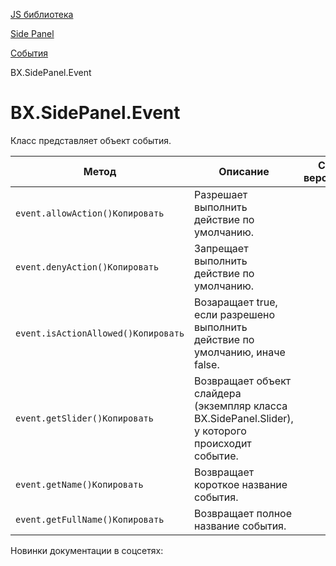 [JS библиотека](/api_help/js_lib/index.php)

[Side Panel](/api_help/js_lib/sidepanel/index.php)

[События](/api_help/js_lib/sidepanel/events/index.php)

BX.SidePanel.Event

BX.SidePanel.Event
==================

Класс представляет объект события.

| Метод | Описание | С версии |
| --- | --- | --- |
| ``` event.allowAction()Копировать ``` | Разрешает выполнить действие по умолчанию. |  |
| ``` event.denyAction()Копировать ``` | Запрещает выполнить действие по умолчанию. |  |
| ``` event.isActionAllowed()Копировать ``` | Возаращает true, если разрешено выполнить действие по умолчанию, иначе false. |  |
| ``` event.getSlider()Копировать ``` | Возвращает объект слайдера (экземпляр класса BX.SidePanel.Slider), у которого происходит событие. |  |
| ``` event.getName()Копировать ``` | Возвращает короткое название события. |  |
| ``` event.getFullName()Копировать ``` | Возвращает полное название события. |  |

Новинки документации в соцсетях:
